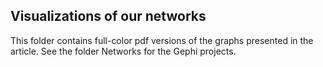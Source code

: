 ## Visualizations of our networks

This folder contains full-color pdf versions of the graphs presented in the article. See the folder Networks for the Gephi projects.


